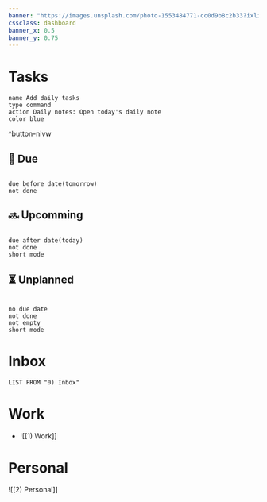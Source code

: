 ```yaml
---
banner: "https://images.unsplash.com/photo-1553484771-cc0d9b8c2b33?ixlib=rb-1.2.1&ixid=MnwxMjA3fDB8MHxwaG90by1wYWdlfHx8fGVufDB8fHx8&auto=format&fit=crop&w=1901&q=80"
cssclass: dashboard
banner_x: 0.5
banner_y: 0.75
---
```

# Tasks

```button
name Add daily tasks
type command
action Daily notes: Open today's daily note
color blue
```
^button-nivw
## 🔔 Due
```tasks

due before date(tomorrow)
not done  

```
## 🔜 Upcomming
```tasks

due after date(today)
not done  
short mode

```
## ⏳ Unplanned
```tasks

no due date
not done 
not empty
short mode

```

# Inbox
```dataview
LIST FROM "0) Inbox"
```

# Work
- ![[1) Work]]

# Personal
![[2) Personal]]
